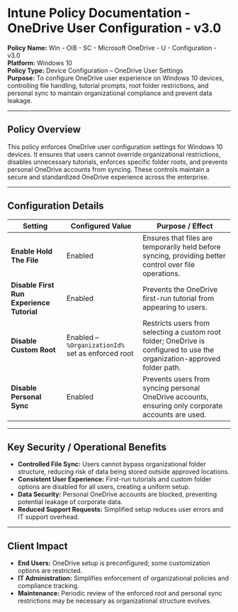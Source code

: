 # Intune Policy Documentation - OneDrive User Configuration - v3.0

**Policy Name:** Win - OIB - SC - Microsoft OneDrive - U - Configuration - v3.0  
**Platform:** Windows 10  
**Policy Type:** Device Configuration – OneDrive User Settings  
**Purpose:** To configure OneDrive user experience on Windows 10 devices, controlling file handling, tutorial prompts, root folder restrictions, and personal sync to maintain organizational compliance and prevent data leakage.

---

## Policy Overview
This policy enforces OneDrive user configuration settings for Windows 10 devices. It ensures that users cannot override organizational restrictions, disables unnecessary tutorials, enforces specific folder roots, and prevents personal OneDrive accounts from syncing. These controls maintain a secure and standardized OneDrive experience across the enterprise.

---

## Configuration Details

| Setting | Configured Value | Purpose / Effect |
|---------|-----------------|-----------------|
| **Enable Hold The File** | Enabled | Ensures that files are temporarily held before syncing, providing better control over file operations. |
| **Disable First Run Experience Tutorial** | Enabled | Prevents the OneDrive first-run tutorial from appearing to users. |
| **Disable Custom Root** | Enabled – `%OrganizationId%` set as enforced root | Restricts users from selecting a custom root folder; OneDrive is configured to use the organization-approved folder path. |
| **Disable Personal Sync** | Enabled | Prevents users from syncing personal OneDrive accounts, ensuring only corporate accounts are used. |

---

## Key Security / Operational Benefits
- **Controlled File Sync:** Users cannot bypass organizational folder structure, reducing risk of data being stored outside approved locations.  
- **Consistent User Experience:** First-run tutorials and custom folder options are disabled for all users, creating a uniform setup.  
- **Data Security:** Personal OneDrive accounts are blocked, preventing potential leakage of corporate data.  
- **Reduced Support Requests:** Simplified setup reduces user errors and IT support overhead.

---

## Client Impact
- **End Users:** OneDrive setup is preconfigured; some customization options are restricted.  
- **IT Administration:** Simplifies enforcement of organizational policies and compliance tracking.  
- **Maintenance:** Periodic review of the enforced root and personal sync restrictions may be necessary as organizational structure evolves.
